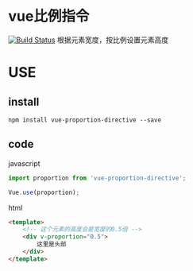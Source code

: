 # vue比例指令
[![Build Status](https://travis-ci.org/MarxJiao/vue-proportion-directive.svg?branch=master)](https://travis-ci.org/MarxJiao/vue-proportion-directive)
根据元素宽度，按比例设置元素高度

# USE
## install 

```shell
npm install vue-proportion-directive --save
```

## code 
javascript

```javascript
import proportion from 'vue-proportion-directive';

Vue.use(proportion);

```

html
```html
<template>
    <!-- 这个元素的高度会是宽度的0.5倍 -->
    <div v-proportion="0.5">
        这里是头部
    </div>
</template>
```